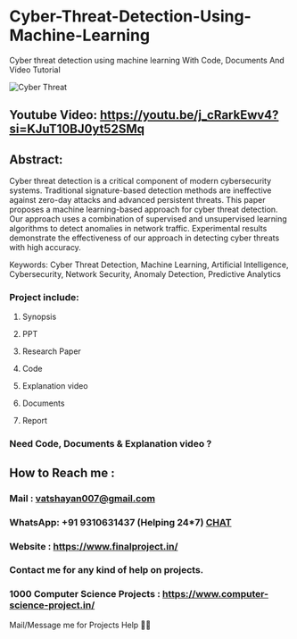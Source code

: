 # Cyber-Threat-Detection-Using-Machine-Learning
Cyber threat detection using machine learning With Code, Documents And Video Tutorial

![Cyber Threat](https://github.com/user-attachments/assets/39056f78-19c8-46f4-8c9f-3e6fb9388115)

## Youtube Video: https://youtu.be/j_cRarkEwv4?si=KJuT10BJ0yt52SMq

## Abstract: 
Cyber threat detection is a critical component of modern cybersecurity systems. Traditional signature-based detection methods are ineffective against zero-day attacks and advanced persistent threats. This paper proposes a machine learning-based approach for cyber threat detection. Our approach uses a combination of supervised and unsupervised learning algorithms to detect anomalies in network traffic. Experimental results demonstrate the effectiveness of our approach in detecting cyber threats with high accuracy.

Keywords: Cyber Threat Detection, Machine Learning, Artificial Intelligence, Cybersecurity, Network Security, Anomaly Detection, Predictive Analytics

### Project include: 

1. Synopsis

2. PPT

3. Research Paper


4. Code

5. Explanation video

6. Documents

7. Report


### Need Code, Documents & Explanation video ? 

## How to Reach me :

### Mail : vatshayan007@gmail.com 

### WhatsApp: +91 9310631437 (Helping 24*7) **[CHAT](https://wa.me/message/CHWN2AHCPMAZK1)** 

### Website : https://www.finalproject.in/

### Contact me for any kind of help on projects.
### 1000 Computer Science Projects : https://www.computer-science-project.in/


Mail/Message me for Projects Help 🙏🏻
